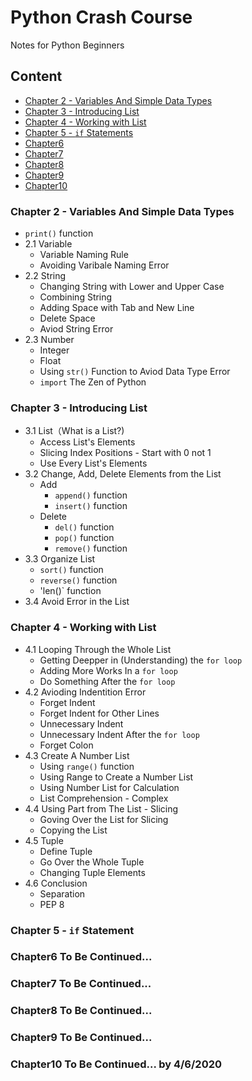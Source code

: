 Python Crash Course
===========================
Notes for Python Beginners

## Content
* [Chapter 2 - Variables And Simple Data Types](#Chapter-2---Variables-And-Simple-Data-Types) 
* [Chapter 3 - Introducing List](#Chapter-3---Introducing-List) 
* [Chapter 4 - Working with List](#Chapter-4---Working-with-List) 
* [Chapter 5 - `if` Statements](#Chapter-5---`if`-Statement)
* [Chapter6](#Chapter6)
* [Chapter7](#Chapter7)
* [Chapter8](#Chapter8)
* [Chapter9](#Chapter9)
* [Chapter10](#Chapter10)

### Chapter 2 - Variables And Simple Data Types
* `print()` function
* 2.1 Variable
    * Variable Naming Rule
    * Avoiding Varibale Naming Error
* 2.2 String
    * Changing String with Lower and Upper Case
    * Combining String
    * Adding Space with Tab and New Line
    * Delete Space
    * Aviod String Error
* 2.3 Number
    * Integer
    * Float
    * Using `str()` Function to Aviod Data Type Error
    * `import` The Zen of Python

### Chapter 3 - Introducing List
* 3.1 List（What is a List?)
    * Access List's Elements
    * Slicing Index Positions - Start with 0 not 1
    * Use Every List's Elements
* 3.2 Change, Add, Delete Elements from the List
    * Add
        * `append()` function
        * `insert()` function
    * Delete
        * `del()` function
        * `pop()` function 
        * `remove()` function
* 3.3 Organize List
    * `sort()` function
    * `reverse()` function
    * 'len()` function
* 3.4 Avoid Error in the List


### Chapter 4 - Working with List
* 4.1 Looping Through the Whole List
    * Getting Deepper in (Understanding) the `for loop`
    * Adding More Works In a `for loop`
    * Do Something After the `for loop`
* 4.2 Avioding Indentition Error
    * Forget Indent
    * Forget Indent for Other Lines
    * Unnecessary Indent
    * Unnecessary Indent After the `for loop`
    * Forget Colon
* 4.3 Create A Number List    
    * Using `range()` function
    * Using Range to Create a Number List
    * Using Number List for Calculation
    * List Comprehension - Complex
* 4.4 Using Part from The List - Slicing
    * Goving Over the List for Slicing
    * Copying the List
* 4.5 Tuple
    * Define Tuple
    * Go Over the Whole Tuple
    * Changing Tuple Elements
* 4.6 Conclusion
    * Separation
    * PEP 8
    
### Chapter 5 - `if` Statement
### Chapter6 To Be Continued... 
### Chapter7 To Be Continued... 
### Chapter8 To Be Continued... 
### Chapter9 To Be Continued... 
### Chapter10 To Be Continued... by 4/6/2020
